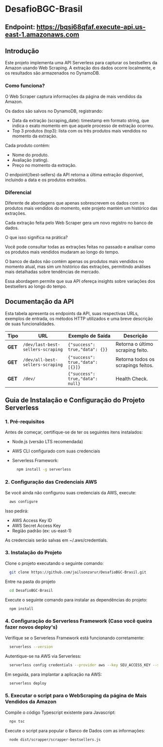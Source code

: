 # DesafioBGC-Brasil

## Endpoint: https://bqsi68qfaf.execute-api.us-east-1.amazonaws.com

## Introdução

Este projeto implementa uma API Serverless para capturar os bestsellers da Amazon usando Web Scraping. A extração dos dados ocorre localmente, e os resultados são armazenados no DynamoDB.

### Como funciona?
O Web Scraper captura informações da página de mais vendidos da Amazon.

Os dados são salvos no DynamoDB, registrando:

  - Data da extração (scraping_date): timestamp em formato string, que indica o exato momento em que aquele processo de extração ocorreu.
  - Top 3 produtos (top3): lista com os três produtos mais vendidos no momento da extração.

Cada produto contém:

  - Nome do produto.
  - Avaliação (rating).
  - Preço no momento da extração.

O endpoint(/best-sellers) da API retorna a última extração disponível, incluindo a data e os produtos extraídos.

### Diferencial
Diferente de abordagens que apenas sobrescrevem os dados com os produtos mais vendidos do momento, este projeto mantém um histórico das extrações.

Cada extração feita pelo Web Scraper gera um novo registro no banco de dados.

O que isso significa na prática?

Você pode consultar todas as extrações feitas no passado e analisar como os produtos mais vendidos mudaram ao longo do tempo.

O banco de dados não contém apenas os produtos mais vendidos no momento atual, mas sim um histórico das extrações, permitindo análises mais detalhadas sobre tendências de mercado.

Essa abordagem permite que sua API ofereça insights sobre variações dos bestsellers ao longo do tempo.

## Documentação da API

Esta tabela apresenta os endpoints da API, suas respectivas URLs, exemplos de entrada, os métodos HTTP utilizados e uma breve descrição de suas funcionalidades.

| Tipo       | URL                                               | Exemplo de Saída                                      | Descrição |
| ---------- | ------------------------------------------------- | ------------------------------------------------------| --------- |
| **GET**   | `/dev/last-best-sellers-scraping`                  | `{"success": true,"data": {}}`                        | Retorna o último scraping feito.   |
| **GET**   | `/dev/all-best-sellers-scraping`                   | `{"success": true,"data": [{}]}`                      | Retorna todos os scrapings feitos. |
| **GET**    | `/dev/`                                           | `{"success": true,"data": null}`                      | Health Check.                      |


## Guia de Instalação e Configuração do Projeto Serverless

### 1. Pré-requisitos

Antes de começar, certifique-se de ter os seguintes itens instalados:

  - Node.js (versão LTS recomendada)
  - AWS CLI configurado com suas credenciais
  - Serverless Framework:

    ```bash
      npm install -g serverless
    ```

### 2. Configuração das Credenciais AWS

Se você ainda não configurou suas credenciais da AWS, execute:

```bash
  aws configure
```

Isso pedirá:

  - AWS Access Key ID
  - AWS Secret Access Key
  - Região padrão (ex: us-east-1)

As credenciais serão salvas em ~/.aws/credentials.

### 3. Instalação do Projeto

Clone o projeto executando o seguinte comando:

```bash
  git clone https://github.com/jailsonzarur/DesafioBGC-Brasil.git
```

Entre na pasta do projeto

```bash
  cd DesafioBGC-Brasil
```

Execute o seguinte comando para instalar as dependências do projeto:

```bash
  npm install
```


### 4. Configuração do Serverless Framework (Caso você queira fazer novos deploy's) 

Verifique se o Serverless Framework está funcionando corretamente:

```bash
  serverless --version
```

Autentique-se na AWS via Serverless:

```bash
  serverless config credentials --provider aws --key SEU_ACCESS_KEY --secret SEU_SECRET_KEY
```

Em seguida, para implantar a aplicação na AWS:

```bash
  serverless deploy
```

### 5. Executar o script para o WebScraping da página de Mais Vendidos da Amazon

Compile o código Typescript existente para Javascript:

```bash
  npx tsc
```

Execute o script para popular o Banco de Dados com as informações:

```bash
  node dist/scrapper/scrapper-bestsellers.js
```
